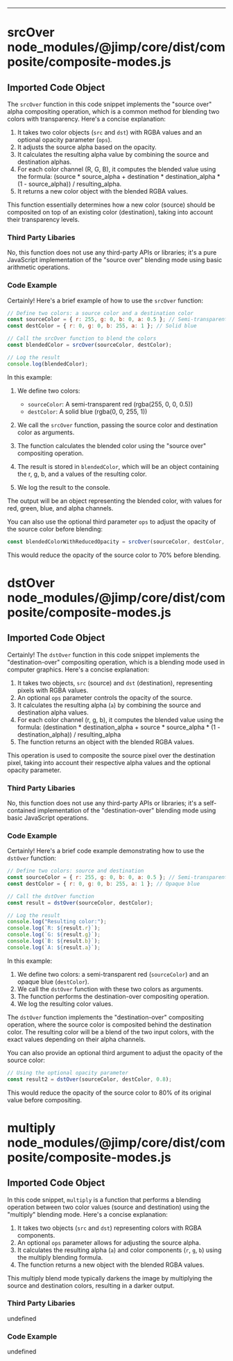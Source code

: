 

  

  
---
# srcOver node_modules/@jimp/core/dist/composite/composite-modes.js
## Imported Code Object
The `srcOver` function in this code snippet implements the "source over" alpha compositing operation, which is a common method for blending two colors with transparency. Here's a concise explanation:

1. It takes two color objects (`src` and `dst`) with RGBA values and an optional opacity parameter (`ops`).
2. It adjusts the source alpha based on the opacity.
3. It calculates the resulting alpha value by combining the source and destination alphas.
4. For each color channel (R, G, B), it computes the blended value using the formula: (source * source_alpha + destination * destination_alpha * (1 - source_alpha)) / resulting_alpha.
5. It returns a new color object with the blended RGBA values.

This function essentially determines how a new color (source) should be composited on top of an existing color (destination), taking into account their transparency levels.

### Third Party Libaries

No, this function does not use any third-party APIs or libraries; it's a pure JavaScript implementation of the "source over" blending mode using basic arithmetic operations.

### Code Example

Certainly! Here's a brief example of how to use the `srcOver` function:

```javascript
// Define two colors: a source color and a destination color
const sourceColor = { r: 255, g: 0, b: 0, a: 0.5 }; // Semi-transparent red
const destColor = { r: 0, g: 0, b: 255, a: 1 }; // Solid blue

// Call the srcOver function to blend the colors
const blendedColor = srcOver(sourceColor, destColor);

// Log the result
console.log(blendedColor);
```

In this example:

1. We define two colors:
   - `sourceColor`: A semi-transparent red (rgba(255, 0, 0, 0.5))
   - `destColor`: A solid blue (rgba(0, 0, 255, 1))

2. We call the `srcOver` function, passing the source color and destination color as arguments.

3. The function calculates the blended color using the "source over" compositing operation.

4. The result is stored in `blendedColor`, which will be an object containing the r, g, b, and a values of the resulting color.

5. We log the result to the console.

The output will be an object representing the blended color, with values for red, green, blue, and alpha channels.

You can also use the optional third parameter `ops` to adjust the opacity of the source color before blending:

```javascript
const blendedColorWithReducedOpacity = srcOver(sourceColor, destColor, 0.7);
```

This would reduce the opacity of the source color to 70% before blending.

# dstOver node_modules/@jimp/core/dist/composite/composite-modes.js
## Imported Code Object
Certainly! The `dstOver` function in this code snippet implements the "destination-over" compositing operation, which is a blending mode used in computer graphics. Here's a concise explanation:

1. It takes two objects, `src` (source) and `dst` (destination), representing pixels with RGBA values.
2. An optional `ops` parameter controls the opacity of the source.
3. It calculates the resulting alpha (`a`) by combining the source and destination alpha values.
4. For each color channel (r, g, b), it computes the blended value using the formula:
   (destination * destination_alpha + source * source_alpha * (1 - destination_alpha)) / resulting_alpha
5. The function returns an object with the blended RGBA values.

This operation is used to composite the source pixel over the destination pixel, taking into account their respective alpha values and the optional opacity parameter.

### Third Party Libaries

No, this function does not use any third-party APIs or libraries; it's a self-contained implementation of the "destination-over" blending mode using basic JavaScript operations.

### Code Example

Certainly! Here's a brief code example demonstrating how to use the `dstOver` function:

```javascript
// Define two colors: source and destination
const sourceColor = { r: 255, g: 0, b: 0, a: 0.5 }; // Semi-transparent red
const destColor = { r: 0, g: 0, b: 255, a: 1 }; // Opaque blue

// Call the dstOver function
const result = dstOver(sourceColor, destColor);

// Log the result
console.log("Resulting color:");
console.log(`R: ${result.r}`);
console.log(`G: ${result.g}`);
console.log(`B: ${result.b}`);
console.log(`A: ${result.a}`);
```

In this example:

1. We define two colors: a semi-transparent red (`sourceColor`) and an opaque blue (`destColor`).
2. We call the `dstOver` function with these two colors as arguments.
3. The function performs the destination-over compositing operation.
4. We log the resulting color values.

The `dstOver` function implements the "destination-over" compositing operation, where the source color is composited behind the destination color. The resulting color will be a blend of the two input colors, with the exact values depending on their alpha channels.

You can also provide an optional third argument to adjust the opacity of the source color:

```javascript
// Using the optional opacity parameter
const result2 = dstOver(sourceColor, destColor, 0.8);
```

This would reduce the opacity of the source color to 80% of its original value before compositing.

# multiply node_modules/@jimp/core/dist/composite/composite-modes.js
## Imported Code Object
In this code snippet, `multiply` is a function that performs a blending operation between two color values (source and destination) using the "multiply" blending mode. Here's a concise explanation:

1. It takes two objects (`src` and `dst`) representing colors with RGBA components.
2. An optional `ops` parameter allows for adjusting the source alpha.
3. It calculates the resulting alpha (`a`) and color components (`r`, `g`, `b`) using the multiply blending formula.
4. The function returns a new object with the blended RGBA values.

This multiply blend mode typically darkens the image by multiplying the source and destination colors, resulting in a darker output.

### Third Party Libaries

undefined

### Code Example

undefined


  
